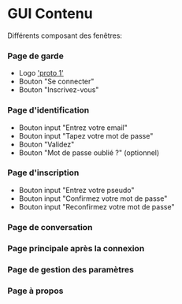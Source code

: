 # GUI Contenu

Différents composant des fenêtres:

### Page de garde
 * Logo ['proto 1'](https://github.com/chjj)
 * Bouton "Se connecter"
 * Bouton "Inscrivez-vous"

### Page d'identification
 * Bouton input "Entrez votre email"
 * Bouton input "Tapez votre mot de passe"
 * Bouton "Validez"
 * Bouton "Mot de passe oublié ?" (optionnel)

### Page d'inscription
 * Bouton input "Entrez votre pseudo"
 * Bouton input "Confirmez votre mot de passe"
 * Bouton input "Reconfirmez votre mot de passe"

### Page de conversation

### Page principale après la connexion

### Page de gestion des paramètres

### Page à propos
